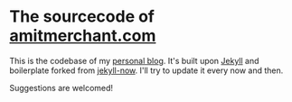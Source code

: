 The sourcecode of [amitmerchant.com](https://www.amitmerchant.com)
==========================

This is the codebase of my [personal blog](https://www.amitmerchant.com). It's built upon [Jekyll](https://jekyllrb.com/) and boilerplate forked from [jekyll-now](https://github.com/barryclark/jekyll-now). I'll try to update it every now and then.

Suggestions are welcomed!
